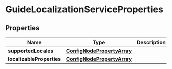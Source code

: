 
# GuideLocalizationServiceProperties

## Properties
Name | Type | Description | Notes
------------ | ------------- | ------------- | -------------
**supportedLocales** | [**ConfigNodePropertyArray**](ConfigNodePropertyArray.md) |  |  [optional]
**localizableProperties** | [**ConfigNodePropertyArray**](ConfigNodePropertyArray.md) |  |  [optional]



